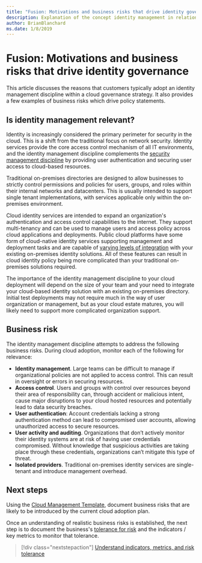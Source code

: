 ```yaml
---
title: "Fusion: Motivations and business risks that drive identity governance"
description: Explanation of the concept identity management in relation to cloud governance
author: BrianBlanchard
ms.date: 1/8/2019
---
```


# Fusion: Motivations and business risks that drive identity governance

This article discusses the reasons that customers typically adopt an identity management discipline within a cloud governance strategy. It also provides a few examples of business risks which drive policy statements.

## Is identity management relevant?

Identity is increasingly considered the primary perimeter for security in the cloud. This is a shift from the traditional
focus on network security. Identity services provide the core access control mechanism of all IT environments, and the identity management discipline complements the [security management discipline](../security-management/overview.md) by providing user authentication and securing user access to cloud-based resources.

Traditional on-premises directories are designed to allow businesses to strictly control permissions and policies for users, groups, and roles within their internal networks and datacenters. This is usually intended to support single tenant implementations, with services applicable only within the on-premises environment.

Cloud identity services are intended to expand an organization's authentication and access control capabilities to the internet. They support multi-tenancy and can be used to manage users and access policy across cloud applications and deployments. Public cloud platforms have some form of cloud-native identity services supporting management and deployment tasks and are capable of [varying levels of integration](../../infrastructure/identity/overview.md) with your existing on-premises identity solutions. All of these features can result in cloud identity policy being more complicated than your traditional on-premises solutions required. 

The importance of the identity management discipline to your cloud deployment will depend on the size of your team and your need to integrate your cloud-based identity solution with an existing on-premises directory. Initial test deployments may not require much in the way of user organization or management, but as your cloud estate matures, you will likely need to support more complicated organization support. 

## Business risk

The identity management discipline attempts to address the following business risks. During cloud adoption, monitor each of the following for relevance:

- **Identity management**. Large teams can be difficult to manage if organizational policies are not applied to access control. This can result in oversight or errors in securing resources.
- **Access control**. Users and groups with control over resources beyond their area of responsibility can, through accident or malicious intent, cause major disruptions to your cloud hosted resources and potentially lead to data security breaches.
- **User authentication**: Account credentials lacking a strong authentication method can lead to compromised user accounts, allowing unauthorized access to secure resources.
- **User activity and auditing**. Organizations that don’t actively monitor their identity systems are at risk of having user credentials compromised. Without knowledge that suspicious activities are taking place through these credentials, organizations can’t mitigate this type of threat.
- **Isolated providers**. Traditional on-premises identity services are single-tenant and introduce management overhead.

## Next steps

Using the [Cloud Management Template](./template.md), document business risks that are likely to be introduced by the current cloud adoption plan.

Once an understanding of realistic business risks is established, the next step is to document the business's [tolerance for risk](./metrics-tolerance.md) and the indicators / key metrics to monitor that tolerance.

> [!div class="nextstepaction"]
> [Understand indicators, metrics, and risk tolerance](./metrics-tolerance.md)